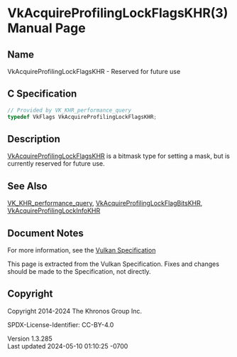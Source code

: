 # VkAcquireProfilingLockFlagsKHR(3) Manual Page

## Name

VkAcquireProfilingLockFlagsKHR - Reserved for future use



## <a href="#_c_specification" class="anchor"></a>C Specification

``` c
// Provided by VK_KHR_performance_query
typedef VkFlags VkAcquireProfilingLockFlagsKHR;
```

## <a href="#_description" class="anchor"></a>Description

[VkAcquireProfilingLockFlagsKHR](https://registry.khronos.org/vulkan/specs/1.3-extensions/man/html/VkAcquireProfilingLockFlagsKHR.html) is
a bitmask type for setting a mask, but is currently reserved for future
use.

## <a href="#_see_also" class="anchor"></a>See Also

[VK_KHR_performance_query](https://registry.khronos.org/vulkan/specs/1.3-extensions/man/html/VK_KHR_performance_query.html),
[VkAcquireProfilingLockFlagBitsKHR](https://registry.khronos.org/vulkan/specs/1.3-extensions/man/html/VkAcquireProfilingLockFlagBitsKHR.html),
[VkAcquireProfilingLockInfoKHR](https://registry.khronos.org/vulkan/specs/1.3-extensions/man/html/VkAcquireProfilingLockInfoKHR.html)

## <a href="#_document_notes" class="anchor"></a>Document Notes

For more information, see the <a
href="https://registry.khronos.org/vulkan/specs/1.3-extensions/html/vkspec.html#VkAcquireProfilingLockFlagsKHR"
target="_blank" rel="noopener">Vulkan Specification</a>

This page is extracted from the Vulkan Specification. Fixes and changes
should be made to the Specification, not directly.

## <a href="#_copyright" class="anchor"></a>Copyright

Copyright 2014-2024 The Khronos Group Inc.

SPDX-License-Identifier: CC-BY-4.0

Version 1.3.285  
Last updated 2024-05-10 01:10:25 -0700
